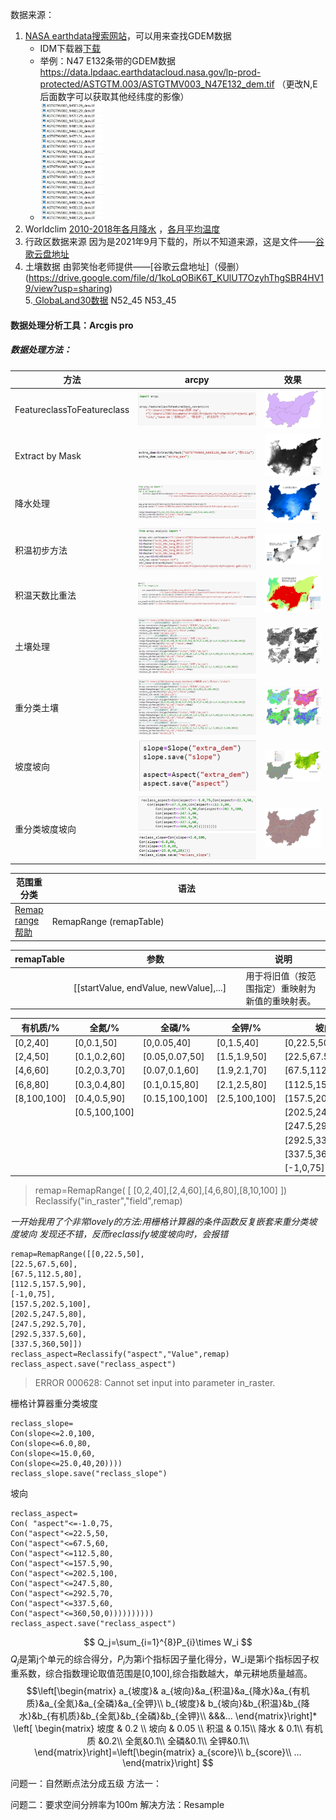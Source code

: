

 数据来源：


1. [NASA earthdata搜索网站](https://search.earthdata.nasa.gov/search/)，可以用来查找GDEM数据
   - IDM下载器[下载](https://www.internetdownloadmanager.cn/download)
   - 举例：N47 E132条带的GDEM数据 https://data.lpdaac.earthdatacloud.nasa.gov/lp-prod-protected/ASTGTM.003/ASTGTMV003_N47E132_dem.tif
      （更改N,E后面数字可以获取其他经纬度的影像）
    - <img src="/image/GDEM.jpg" width=100/> 
2. Worldclim
  [2010-2018年各月降水](https://data.biogeo.ucdavis.edu/data/worldclim/v2.1/base/wc2.1_30s_prec.zip) ，[各月平均温度](https://data.biogeo.ucdavis.edu/data/worldclim/v2.1/base/wc2.1_30s_tavg.zip)
3. 行政区数据来源 
  因为是2021年9月下载的，所以不知道来源，这是文件——[谷歌云盘地址](
  https://drive.google.com/file/d/1ckfxhP74KSR9q2N1sR2lSATJIzFOWfLs/view?usp=sharing)
4. 土壤数据
  由郭笑怡老师提供——[谷歌云盘地址]（侵删）(https://drive.google.com/file/d/1koLqOBiK6T_KUlUT7OzyhThgSBR4HV19/view?usp=sharing)  
5.[ GlobaLand30数据](http://www.globallandcover.com/)
  N52_45
  N53_45  
  
#### 数据处理分析工具：Arcgis pro

##### 数据处理方法：
<style>
table th:first-of-type {
    width:1pt;
}
table th:nth-of-type(2) {
    width: 400pt;
}
table th:nth-of-type(3) {
    width: 200pt;
}
</style>
| 方法    |arcpy|效果                                     
| ------------------- | -------------------------------------------------------------------- |----|
|FeatureclassToFeatureclass|![fea](/image/feature.jpg)|![tupian](/image/feature7.jpg)
| Extract by Mask | ![m](/image/dem%E5%8C%BA%E5%9F%9F.jpg)  |![dem](/image/ext_dem.jpg)                             |
| 降水处理       | ![prep](/image/%E9%99%8D%E6%B0%B4%E5%A4%84%E7%90%86.jpg)                                                     |![al_prep](/image/allprep.jpg)|
| 积温初步方法   | ![yanmo](/image/%E7%A7%AF%E6%B8%A91.jpg)                             |![jiwen3](/image/%E7%A7%AF%E6%B8%A93.jpg)
| 积温天数比重法  | ![caij](/image/%E7%A7%AF%E6%B8%A92.jpg)                              |![jiwen](/image/reclass_jiwen.jpg)
| 土壤处理        | ![Nraster](/image/%E9%87%8D%E5%88%86%E7%B1%BB%E5%9C%9F%E5%A3%A4.jpg) |![soi](/image/soil_pro.jpg)|
| 重分类土壤      | ![soil](/image/%E9%87%8D%E5%88%86%E7%B1%BB%E5%9C%9F%E5%A3%A4.jpg) |![cfltr](/image/soil_reclas.jpg)   |
| 坡度坡向    | ![pos](/image/%E5%9D%A1%E5%BA%A6%E5%9D%A1%E5%90%91.jpg)   |![podu](/image/%E5%9C%B0%E5%9B%BE%E4%BB%A3%E6%95%B0%E5%9D%A1%E5%BA%A6.jpg)           |
| 重分类坡度坡向  | ![po](/image/%E9%87%8D%E5%88%86%E7%B1%BB%E5%9D%A1.jpg)               |![asp](/image/aspect.jpg)|



    

| 范围重分类                                                                                                                  | **语法**                |
| --------------------------------------------------------------------------------------------------------------------------- | ----------------------- |
| [Remap range帮助](https://pro.arcgis.com/zh-cn/pro-app/2.8/arcpy/spatial-analyst/an-overview-of-transformation-classes.htm) | RemapRange (remapTable) |


| remapTable | 参数                                   | 说明                                             |
| ---------- | -------------------------------------- | ------------------------------------------------ |
|            | [[startValue, endValue, newValue],...] | 用于将旧值（按范围指定）重映射为新值的重映射表。 |

| 有机质/%    | 全氮/%        | 全磷/%         | 全钾/%        | 坡向              | 坡度       | 积温           | 降水           |
| ----------- | ------------- | -------------- | ------------- | ----------------- | ---------- | -------------- | -------------- |
| [0,2,40]    | [0,0.1,50]    | [0,0.05,40]    | [0,1.5,40]    | [0,22.5,50]       | [0,2,100]  | [0,2000,10]    | [0,450,70]     |
| [2,4,50]    | [0.1,0.2,60]  | [0.05,0.07,50] | [1.5,1.9,50]  | [22.5,67.5,60]    | [2,6,80]   | [2000,2200,30] | [450,500,80]   |
| [4,6,60]    | [0.2,0.3,70]  | [0.07,0.1,60]  | [1.9,2.1,70]  | [67.5,112.5,80]   | [6,15,60]  | [2200,2400,50] | [500,550,90]   |
| [6,8,80]    | [0.3,0.4,80]  | [0.1,0.15,80]  | [2.1,2.5,80]  | [112.5,157.5,90]  | [15,25,40] | [2400,2600,70] | [550,1000,100] |
| [8,100,100] | [0.4,0.5,90]  | [0.15,100,100] | [2.5,100,100] | [157.5,202.5,100] | [25,90,0]  | [2600,4000,90] |
|             | [0.5,100,100] |                |               | [202.5,247.5,80]  |            |
|             |               |                |               | [247.5,292.5,70]  |
|             |               |                |               | [292.5,337.5,60]  |
|             |               |                |               | [337.5,360,50]    |
|             |               |                |               | [-1,0,75]         |




>remap=RemapRange( [ [0,2,40],[2,4,60],[4,6,80],[8,10,100] ])
Reclassify("in_raster","field",remap)

_一开始我用了个非常lovely的方法:用栅格计算器的条件函数反复嵌套来重分类坡度坡向  发现还不错，反而reclassify坡度坡向时，会报错_
```
remap=RemapRange([[0,22.5,50],
[22.5,67.5,60],
[67.5,112.5,80],
[112.5,157.5,90],
[-1,0,75],
[157.5,202.5,100],
[202.5,247.5,80],
[247.5,292.5,70],
[292.5,337.5,60],
[337.5,360,50]])         
reclass_aspect=Reclassify("aspect","Value",remap)
reclass_aspect.save("reclass_aspect")
```
>ERROR 000628: Cannot set input into parameter in_raster.

栅格计算器重分类坡度
```
reclass_slope=
Con(slope<=2.0,100,
Con(slope<=6.0,80,
Con(slope<=15.0,60,
Con(slope<=25.0,40,20))))
reclass_slope.save("reclass_slope")
```
坡向
```
reclass_aspect=
Con( "aspect"<=-1.0,75,
Con("aspect"<=22.5,50,
Con("aspect"<=67.5,60,
Con("aspect"<=112.5,80,
Con("aspect"<=157.5,90,
Con("aspect"<=202.5,100,
Con("aspect"<=247.5,80,
Con("aspect"<=292.5,70,
Con("aspect"<=337.5,60,
Con("aspect"<=360,50,0))))))))))
reclass_aspect.save("reclass_aspect")
```
$$
Q_j=\sum_{i=1}^{8}P_{i}\times W_i
$$
$Q_j$是第j个单元的综合得分，$P_i$为第i个指标因子量化得分，W_i是第i个指标因子权重系数，综合指数理论取值范围是[0,100],综合指数越大，单元耕地质量越高。
$$\left[\begin{matrix}
      a_{坡度}& a_{坡向}&a_{积温}&a_{降水}&a_{有机质}&a_{全氮}&a_{全磷}&a_{全钾}\\
      b_{坡度}& b_{坡向}&b_{积温}&b_{降水}&b_{有机质}&b_{全氮}&b_{全磷}&b_{全钾}\\
      &&&…
  \end{matrix}\right]*
\left[
 \begin{matrix}
   坡度 & 0.2 \\
   坡向 & 0.05 \\
   积温 & 0.15\\
   降水 & 0.1\\
   有机质 &0.2\\
   全氮&0.1\\
   全磷&0.1\\
   全钾&0.1\\
  \end{matrix}\right]=\left[\begin{matrix}
      a_{score}\\
      b_{score}\\
      …
  \end{matrix}\right]
$$

问题一：自然断点法分成五级
方法一：



问题二：要求空间分辨率为100m
解决方法：Resample